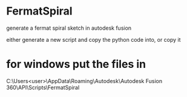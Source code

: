 # FermatSpiral
generate a fermat spiral sketch in autodesk fusion

either generate a new script and copy the python code into, or copy it

# for windows put the files in 
C:\Users\<user>\AppData\Roaming\Autodesk\Autodesk Fusion 360\API\Scripts\FermatSpiral

